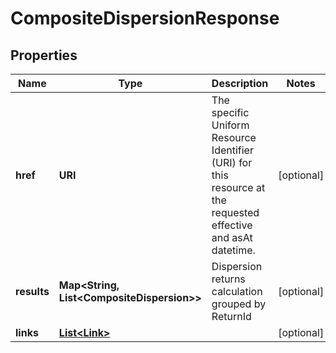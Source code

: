 

# CompositeDispersionResponse


## Properties

| Name | Type | Description | Notes |
|------------ | ------------- | ------------- | -------------|
|**href** | **URI** | The specific Uniform Resource Identifier (URI) for this resource at the requested effective and asAt datetime. |  [optional] |
|**results** | **Map&lt;String, List&lt;CompositeDispersion&gt;&gt;** | Dispersion returns calculation grouped by ReturnId |  [optional] |
|**links** | [**List&lt;Link&gt;**](Link.md) |  |  [optional] |



